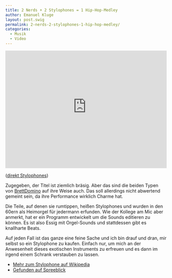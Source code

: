 ```yaml
---
title: 2 Nerds + 2 Stylophones = 1 Hip-Hop-Medley
author: Emanuel Kluge
layout: post.swig
permalink: 2-nerds-2-stylophones-1-hip-hop-medley/
categories:
  - Musik
  - Video
---
```


<div style="position: relative; max-width: 660px; padding-top: 72.727273%; margin: 1em 0; overflow: hidden">
  <iframe width="640" height="480" src="https://www.youtube-nocookie.com/embed/hELTtsBRie4?rel=0" frameborder="0" allowfullscreen style="position: absolute; top: 0; right: 0; bottom: 0; left: 0; width: 100%; height: 100%"></iframe>
</div>

([direkt Stylophones][youtube])

Zugegeben, der Titel ist ziemlich bräsig. Aber das sind die beiden Typen von [BrettDomino][brettdomino] auf ihre Weise auch. Das soll allerdings nicht abwertend gemeint sein, da ihre Performance wirklich Charme hat.

Die Teile, auf denen sie rumtippen, heißen Stylophones und wurden in den 60ern als Heimorgel für jedermann erfunden. Wie der Kollege am Mic aber anmerkt, hat er ein Programm entwickelt um die Sounds editieren zu können. Es ist also Essig mit Orgel-Sounds und stattdessen gibt es knallharte Beats.

Auf jeden Fall ist das ganze eine feine Sache und ich bin drauf und dran, mir selbst so ein Stylophone zu kaufen. Einfach nur, um mich an der Anwesenheit dieses exotischen Instruments zu erfreuen und es dann im irgend einem Schrank verstauben zu lassen.

- [Mehr zum Stylophone auf Wikipedia][wikipedia]
- [Gefunden auf Spreeblick][spreeblick]

[youtube]: http://www.youtube.com/watch?v=hELTtsBRie4
[brettdomino]: http://brettdomino.com/
[wikipedia]: http://de.wikipedia.org/wiki/Stylophone
[spreeblick]: http://www.spreeblick.com/2009/10/14/brett-domino-stylophone-beatbox-hiphop-medley/
